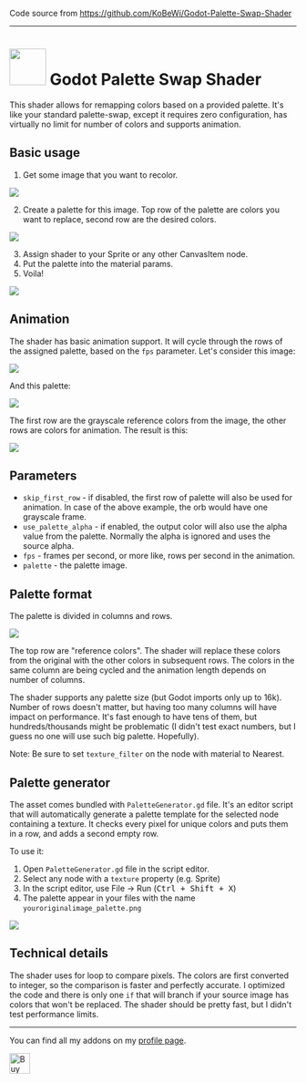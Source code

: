 Code source from https://github.com/KoBeWi/Godot-Palette-Swap-Shader

-------------------

# <img src="https://github.com/KoBeWi/Godot-Palette-Swap-Shader/blob/master/Media/Icon.png" width="64" height="64"> Godot Palette Swap Shader

This shader allows for remapping colors based on a provided palette. It's like your standard palette-swap, except it requires zero configuration, has virtually no limit for number of colors and supports animation.

## Basic usage

1. Get some image that you want to recolor.

![](https://github.com/KoBeWi/Godot-Palette-Swap-Shader/blob/master/ExampleProject/Orb.png)

2. Create a palette for this image. Top row of the palette are colors you want to replace, second row are the desired colors.

![](https://github.com/KoBeWi/Godot-Palette-Swap-Shader/blob/master/Media/ReadmeExamplePalette.png)

3. Assign shader to your Sprite or any other CanvasItem node.
4. Put the palette into the material params.
5. Voila!

![](https://github.com/KoBeWi/Godot-Palette-Swap-Shader/blob/master/Media/ReadmeUsage.gif)

## Animation

The shader has basic animation support. It will cycle through the rows of the assigned palette, based on the `fps` parameter. Let's consider this image:

![](https://github.com/KoBeWi/Godot-Palette-Swap-Shader/blob/master/ExampleProject/GrayscaleOrb.png)

And this palette:

![](https://github.com/KoBeWi/Godot-Palette-Swap-Shader/blob/master/Media/ReadmeExampleAnimation.png)

The first row are the grayscale reference colors from the image, the other rows are colors for animation. The result is this:

![](https://github.com/KoBeWi/Godot-Palette-Swap-Shader/blob/master/Media/ReadmeAnimation.gif?raw=true)

## Parameters

- `skip_first_row` - if disabled, the first row of palette will also be used for animation. In case of the above example, the orb would have one grayscale frame.
- `use_palette_alpha` - if enabled, the output color will also use the alpha value from the palette. Normally the alpha is ignored and uses the source alpha.
- `fps` - frames per second, or more like, rows per second in the animation.
- `palette` - the palette image.

## Palette format

The palette is divided in columns and rows.

![](https://github.com/KoBeWi/Godot-Palette-Swap-Shader/blob/master/Media/ReadmeHowToPalette.png)

The top row are "reference colors". The shader will replace these colors from the original with the other colors in subsequent rows. The colors in the same column are being cycled and the animation length depends on number of columns.

The shader supports any palette size (but Godot imports only up to 16k). Number of rows doesn't matter, but having too many columns will have impact on performance. It's fast enough to have tens of them, but hundreds/thousands might be problematic (I didn't test exact numbers, but I guess no one will use such big palette. Hopefully).

Note: Be sure to set `texture_filter` on the node with material to Nearest.

## Palette generator

The asset comes bundled with `PaletteGenerator.gd` file. It's an editor script that will automatically generate a palette template for the selected node containing a texture. It checks every pixel for unique colors and puts them in a row, and adds a second empty row.

To use it:

1. Open `PaletteGenerator.gd` file in the script editor.
2. Select any node with a `texture` property (e.g. Sprite)
3. In the script editor, use File -> Run (<kbd>Ctrl + Shift + X</kbd>)
4. The palette appear in your files with the name `youroriginalimage_palette.png`

![](https://github.com/KoBeWi/Godot-Palette-Swap-Shader/blob/master/Media/ReadmeGeneratorUsage.gif)

## Technical details

The shader uses for loop to compare pixels. The colors are first converted to integer, so the comparison is faster and perfectly accurate. I optimized the code and there is only one `if` that will branch if your source image has colors that won't be replaced. The shader should be pretty fast, but I didn't test performance limits.

___
You can find all my addons on my [profile page](https://github.com/KoBeWi).

<a href='https://ko-fi.com/W7W7AD4W4' target='_blank'><img height='36' style='border:0px;height:36px;' src='https://cdn.ko-fi.com/cdn/kofi1.png?v=3' border='0' alt='Buy Me a Coffee at ko-fi.com' /></a>

